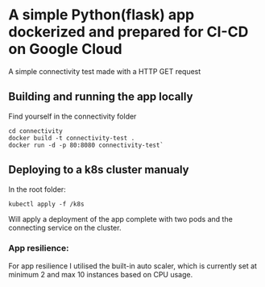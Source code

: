 <h1>A simple Python(flask) app dockerized and prepared for CI-CD on Google Cloud</h1>

A simple connectivity test made with a HTTP GET request

<h2>Building and running the app locally</h2>
Find yourself in the connectivity folder </br>

```
cd connectivity
docker build -t connectivity-test .
docker run -d -p 80:8080 connectivity-test`
```

<h2>Deploying to a k8s cluster manualy</h2>
In the root folder:

`kubectl apply -f /k8s`

Will apply a deployment of the app complete with two pods and the connecting service on the cluster. 

<h3>App resilience:</h3> 
For app resilience I utilised the built-in auto scaler, which is currently set at minimum 2 and max 10 instances based on CPU usage.
